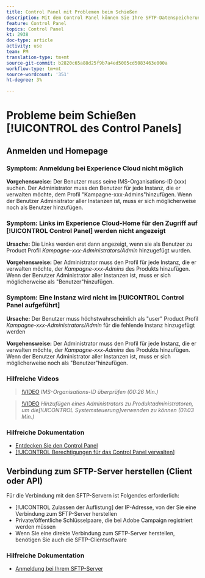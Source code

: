 ```yaml
---
title: Control Panel mit Problemen beim Schießen
description: Mit dem Control Panel können Sie Ihre SFTP-Datenspeicherung nach Instanz und Zulassungsliste-IP-Adressen überwachen und verwalten.
feature: Control Panel
topics: Control Panel
kt: 2938
doc-type: article
activity: use
team: PM
translation-type: tm+mt
source-git-commit: b2820c65a88d25f9b7a4ed5005cd5083463e000a
workflow-type: tm+mt
source-wordcount: '351'
ht-degree: 3%

---
```



# Probleme beim Schießen [!UICONTROL des Control Panels]

## Anmelden und Homepage

### Symptom: Anmeldung bei Experience Cloud nicht möglich

**Vorgehensweise:**
Der Benutzer muss seine IMS-Organisations-ID (xxx) suchen. Der Administrator muss den Benutzer für jede Instanz, die er verwalten möchte, dem Profil &quot;Kampagne-xxx-Admins&quot;hinzufügen. Wenn der Benutzer Administrator aller Instanzen ist, muss er sich möglicherweise noch als Benutzer hinzufügen.

### Symptom: Links im Experience Cloud-Home für den Zugriff auf [!UICONTROL Control Panel] werden nicht angezeigt

**Ursache:**
Die Links werden erst dann angezeigt, wenn sie als Benutzer zu Product Profil _Kampagne-xxx-Administrators/Admin_ hinzugefügt wurden.

**Vorgehensweise:**
Der Administrator muss den Profil für jede Instanz, die er verwalten möchte, der _Kampagne-xxx-Admins_ des Produkts hinzufügen. Wenn der Benutzer Administrator aller Instanzen ist, muss er sich möglicherweise als &quot;Benutzer&quot;hinzufügen.

### Symptom: Eine Instanz wird nicht im [!UICONTROL Control Panel aufgeführt]

**Ursache:**
Der Benutzer muss höchstwahrscheinlich als &quot;user&quot; Product Profil _Kampagne-xxx-Administrators/Admin_ für die fehlende Instanz hinzugefügt werden

**Vorgehensweise:**
Der Administrator muss den Profil für jede Instanz, die er verwalten möchte, der _Kampagne-xxx-Admins_ des Produkts hinzufügen. Wenn der Benutzer Administrator aller Instanzen ist, muss er sich möglicherweise noch als &quot;Benutzer&quot;hinzufügen.

### Hilfreiche Videos

>[!VIDEO](https://video.tv.adobe.com/v/27183?quality=12)
*IMS-Organisations-ID überprüfen (00:26 Min.)*

>[!VIDEO](https://video.tv.adobe.com/v/27147?quality=12)
*Hinzufügen eines Administrators zu Produktadministratoren, um die[!UICONTROL Systemsteuerung]verwenden zu können (01:03 Min.)*

### Hilfreiche Dokumentation

* [Entdecken Sie den Control Panel](https://helpx.adobe.com/campaign/kb/control-panel-overview.html)
* [[!UICONTROL Berechtigungen für das Control Panel verwalten]](https://helpx.adobe.com/campaign/kb/control-panel-access.html)

## Verbindung zum SFTP-Server herstellen (Client oder API)

Für die Verbindung mit den SFTP-Servern ist Folgendes erforderlich:

* [!UICONTROL Zulassen der Auflistung] der IP-Adresse, von der Sie eine Verbindung zum SFTP-Server herstellen
* Private/öffentliche Schlüsselpaare, die bei Adobe Campaign registriert werden müssen
* Wenn Sie eine direkte Verbindung zum SFTP-Server herstellen, benötigen Sie auch die SFTP-Clientsoftware

### Hilfreiche Dokumentation

* [Anmeldung bei Ihrem SFTP-Server](https://helpx.adobe.com/campaign/kb/control-panel-sftp.html#LoggingintoyourSFTPserver)

